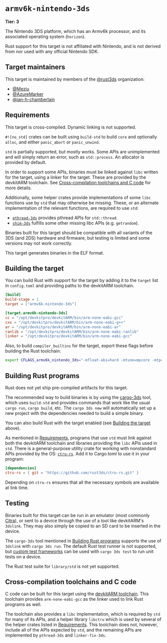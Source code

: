 # `armv6k-nintendo-3ds`

**Tier: 3**

The Nintendo 3DS platform, which has an Armv6k processor, and its associated
operating system (`horizon`).

Rust support for this target is not affiliated with Nintendo, and is not derived
from nor used with any official Nintendo SDK.

## Target maintainers

This target is maintained by members of the [@rust3ds](https://github.com/rust3ds)
organization:

- [@Meziu](https://github.com/Meziu)
- [@AzureMarker](https://github.com/AzureMarker)
- [@ian-h-chamberlain](https://github.com/ian-h-chamberlain)

## Requirements

This target is cross-compiled. Dynamic linking is not supported.

`#![no_std]` crates can be built using `build-std` to build `core` and optionally
`alloc`, and either `panic_abort` or `panic_unwind`.

`std` is partially supported, but mostly works. Some APIs are unimplemented
and will simply return an error, such as `std::process`. An allocator is provided
by default.

In order to support some APIs, binaries must be linked against `libc` written
for the target, using a linker for the target. These are provided by the
devkitARM toolchain. See
[Cross-compilation toolchains and C code](#cross-compilation-toolchains-and-c-code)
for more details.

Additionally, some helper crates provide implementations of some `libc` functions
use by `std` that may otherwise be missing. These, or an alternate implementation
of the relevant functions, are required to use `std`:

- [`pthread-3ds`](https://github.com/rust3ds/pthread-3ds) provides pthread APIs for `std::thread`.
- [`shim-3ds`](https://github.com/rust3ds/shim-3ds) fulfills some other missing libc APIs (e.g. `getrandom`).

Binaries built for this target should be compatible with all variants of the
3DS (and 2DS) hardware and firmware, but testing is limited and some versions may
not work correctly.

This target generates binaries in the ELF format.

## Building the target

You can build Rust with support for the target by adding it to the `target`
list in `config.toml` and providing paths to the devkitARM toolchain.

```toml
[build]
build-stage = 1
target = ["armv6k-nintendo-3ds"]

[target.armv6k-nintendo-3ds]
cc = "/opt/devkitpro/devkitARM/bin/arm-none-eabi-gcc"
cxx = "/opt/devkitpro/devkitARM/bin/arm-none-eabi-g++"
ar = "/opt/devkitpro/devkitARM/bin/arm-none-eabi-ar"
ranlib = "/opt/devkitpro/devkitARM/bin/arm-none-eabi-ranlib"
linker = "/opt/devkitpro/devkitARM/bin/arm-none-eabi-gcc"
```

Also, to build `compiler_builtins` for the target, export these flags before
building the Rust toolchain:

```sh
export CFLAGS_armv6k_nintendo_3ds="-mfloat-abi=hard -mtune=mpcore -mtp=soft -march=armv6k"
```

## Building Rust programs

Rust does not yet ship pre-compiled artifacts for this target.

The recommended way to build binaries is by using the
[cargo-3ds](https://github.com/rust3ds/cargo-3ds) tool, which uses `build-std`
and provides commands that work like the usual `cargo run`, `cargo build`, etc.
The `cargo 3ds new` will automatically set up a new project with the dependencies
needed to build a simple binary.

You can also build Rust with the target enabled (see
[Building the target](#building-the-target) above).

As mentioned in [Requirements](#requirements), programs that use `std` must link
against both the devkitARM toolchain and libraries providing the `libc` APIs used
in `std`.  There is a general-purpose utility crate for working with nonstandard
APIs provided by the OS: [`ctru-rs`](https://github.com/rust3ds/ctru-rs).
Add it to Cargo.toml to use it in your program:

```toml
[dependencies]
ctru-rs = { git = "https://github.com/rust3ds/ctru-rs.git" }
```

Depending on `ctru-rs` ensures that all the necessary symbols are available at
link time.

## Testing

Binaries built for this target can be run in an emulator (most commonly
[Citra](https://citra-emu.org/)), or sent to a device through
the use of a tool like devkitARM's `3dslink`. They may also simply be copied
to an SD card to be inserted in the device.

The `cargo-3ds` tool mentioned in [Building Rust programs](#building-rust-programs)
supports the use of `3dslink` with `cargo 3ds run`. The default Rust test runner
is not supported, but
[custom test frameworks](../../unstable-book/language-features/custom-test-frameworks.html)
can be used with `cargo 3ds test` to run unit tests on a device.

The Rust test suite for `library/std` is not yet supported.

## Cross-compilation toolchains and C code

C code can be built for this target using the
[devkitARM toolchain](https://devkitpro.org/wiki/Getting_Started).
This toolchain provides `arm-none-eabi-gcc` as the linker used to link Rust
programs as well.

The toolchain also provides a `libc` implementation, which is required by `std`
for many of its APIs, and a helper library `libctru` which is used by several
of the helper crates listed in [Requirements](#requirements).
This toolchain does not, however, include all of the APIs expected by `std`,
and the remaining APIs are implemented by `pthread-3ds` and `linker-fix-3ds`.
